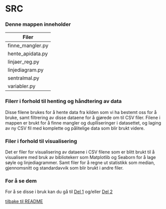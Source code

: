 # SRC

### Denne mappen inneholder 

|Filer|
|-----|
|finne_mangler.py|
|hente_apidata.py|
|linjaer_reg.py|
|linjediagram.py|
|sentralmal.py|
|variabler.py|

### Filerr i forhold til henting og håndtering av data
Disse filene brukes for å hente data fra kilden som vi ha bestemt oss for å bruke, samt filtrering av disse dataene for å gjørede om til CSV filer. Filene i mappen er brukt for å finne mangler og duplliseringer i datasettet, og laging av ny CSV fil med komplette og pålitelige data som blir brukt videre.

### Filer i forhold til visualisering
Det er filer for visualisering av dataene i CSV filene som er blitt brukt til å visualisere med bruk av bibliotekerr som Matplotlib og Seaborn for å lage søyle og linjediagrammer. Samt filer for å regne ut statistikk som median, gjennomsnitt og standardavvik som blir brukt i andre filer.

### For å se dem 
For  å se disse i bruk kan du gå til [Del 1](../notebooks/del1.ipynb) og/eller [Del 2](../notebooks/del2.ipynb)

[tilbake til README](../README.md)